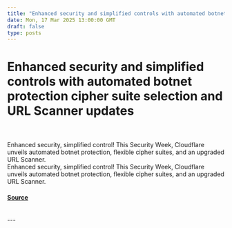 ```yaml
---
title: "Enhanced security and simplified controls with automated botnet protection cipher suite selection and URL Scanner updates"
date: Mon, 17 Mar 2025 13:00:00 GMT
draft: false
type: posts
---
```

# Enhanced security and simplified controls with automated botnet protection cipher suite selection and URL Scanner updates

<br/>

<br/>
 Enhanced security, simplified control! This Security Week, Cloudflare unveils automated botnet protection, flexible cipher suites, and an upgraded URL Scanner. 
<br/>
Enhanced security, simplified control! This Security Week, Cloudflare unveils automated botnet protection, flexible cipher suites, and an upgraded URL Scanner.

#### [Source](https://blog.cloudflare.com/enhanced-security-and-simplified-controls-with-automated-botnet-protection/)

<br/>
---
